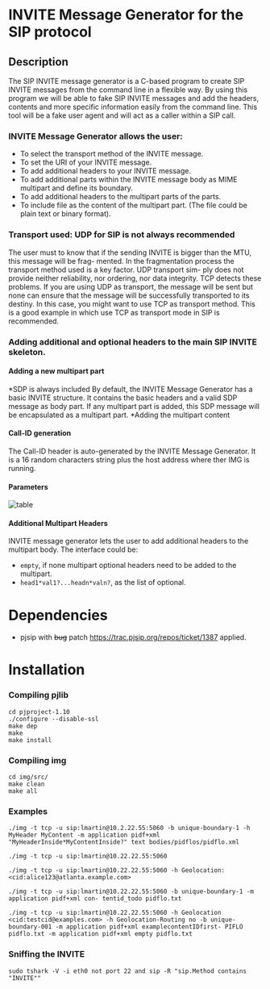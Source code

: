 INVITE Message Generator for the SIP protocol
=============================================

Description
-----------
The SIP INVITE message generator is a C-based program to create SIP INVITE messages from the command line in a flexible way. By using this program we will be able to fake SIP INVITE messages and add the headers, contents and more specific information easily from the command line. This tool will be a fake user agent and will act as a caller within a SIP call.

### INVITE Message Generator allows the user:
+ To select the transport method of the INVITE message.
+ To set the URI of your INVITE message.
+ To add additional headers to your INVITE message.
+ To add additional parts within the INVITE message body as MIME multipart and define its boundary.
+ To add additional headers to the multipart parts of the parts.
+ To include file as the content of the multipart part. (The file could be plain text or binary format).

### Transport used: UDP for SIP is not always recommended
The user must to know that if the sending INVITE is bigger than the MTU, this message will be frag- mented. In the fragmentation process the transport method used is a key factor. UDP transport sim- ply does not provide neither reliability, nor ordering, nor data integrity. TCP detects these problems. If you are using UDP as transport, the message will be sent but none can ensure that the message will be successfully transported to its destiny. In this case, you might want to use TCP as transport method. This is a good example in which use TCP as transport mode in SIP is recommended.

### Adding additional and optional headers to the main SIP INVITE skeleton.

#### Adding a new multipart part
*SDP is always included By default, the INVITE Message Generator has a basic INVITE structure. It contains the basic headers and a valid SDP message as body part. If any multipart part is added, this SDP message will be encapsulated as a multipart part. 
*Adding the multipart content

#### Call-ID generation
The Call-ID header is auto-generated by the INVITE Message Generator. It is a 16 random characters string plus the host address where ther IMG is running.

#### Parameters
![table](https://raw.github.com/luismartingil/img/master/doc/params.png)

#### Additional Multipart Headers
INVITE message generator lets the user to add additional headers to the multipart body. 
The interface could be: 
+ `empty`, if none multipart optional headers need to be added to the multipart.
+ `head1*val1?...headn*valn?`, as the list of optional.

# Dependencies
+ pjsip with ~~bug~~ patch https://trac.pjsip.org/repos/ticket/1387 applied.

# Installation
### Compiling pjlib
    cd pjproject-1.10
    ./configure --disable-ssl
    make dep
    make
    make install

### Compiling img
    cd img/src/
    make clean
    make all

### Examples

    ./img -t tcp -u sip:lmartin@10.2.22.55:5060 -b unique-boundary-1 -h MyHeader MyContent -m application pidf+xml "MyHeaderInside*MyContentInside?" text bodies/pidflos/pidflo.xml

    ./img -t tcp -u sip:lmartin@10.22.22.55:5060

    ./img -t tcp -u sip:lmartin@10.22.22.55:5060 -h Geolocation: <cid:alice123@atlanta.example.com>

    ./img -t tcp -u sip:lmartin@10.22.22.55:5060 -b unique-boundary-1 -m application pidf+xml con- tentid_todo pidflo.txt

    ./img -t tcp -u sip:lmartin@10.22.22.55:5060 -h Geolocation <cid:testcid@examples.com> -h Geolocation-Routing no -b unique-boundary-001 -m application pidf+xml examplecontentIDfirst- PIFLO pidflo.txt -m application pidf+xml empty pidflo.txt

### Sniffing the INVITE
    sudo tshark -V -i eth0 not port 22 and sip -R "sip.Method contains "INVITE""
